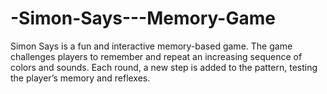 # -Simon-Says---Memory-Game
Simon Says is a fun and interactive memory-based game. The game challenges players to remember and repeat an increasing sequence of colors and sounds. Each round, a new step is added to the pattern, testing the player’s memory and reflexes.
